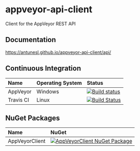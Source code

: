 # appveyor-api-client
Client for the AppVeyor REST API 


## Documentation
https://antunesl.github.io/appveyor-api-client/api/


## Continuous Integration

| Name      | Operating System | Status |
| :---      | :---             | :---   |
| AppVeyor  | Windows          | [![Build status](https://ci.appveyor.com/api/projects/status/2xx9hvhcyc247dtm?svg=true)](https://ci.appveyor.com/project/antunesl/appveyor-api-client) |
| Travis CI | Linux            | [![Build Status](https://travis-ci.org/antunesl/appveyor-api-client.svg?branch=master)](https://travis-ci.org/antunesl/appveyor-api-client) |


## NuGet Packages

| Name           | NuGet |
| :---           | :---  |
| AppVeyorClient | [![AppVeyorClient NuGet Package](https://img.shields.io/nuget/v/AppVeyorClient.svg)](https://www.nuget.org/packages/AppVeyorClient/) |
